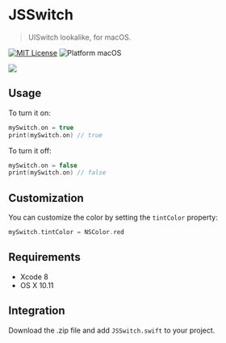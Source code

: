 # JSSwitch
>UISwitch lookalike, for macOS.

[![MIT License](https://img.shields.io/badge/license-MIT-lightgrey.svg)](LICENSE.md)
![Platform macOS](https://img.shields.io/badge/platform-macOS-lightgrey.svg)


![](Preview.gif)

## Usage
To turn it on:

```swift
mySwitch.on = true
print(mySwitch.on) // true
```

To turn it off:

```swift
mySwitch.on = false
print(mySwitch.on) // false
```

## Customization
You can customize the color by setting the `tintColor` property:

```swift
mySwitch.tintColor = NSColor.red
```

## Requirements
* Xcode 8
* OS X 10.11

## Integration
Download the .zip file and add `JSSwitch.swift` to your project.